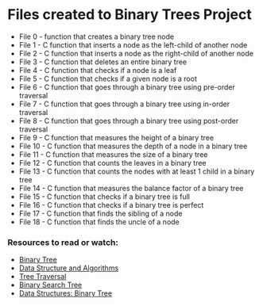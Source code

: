 # Files created to Binary Trees Project

- File 0 - function that creates a binary tree node
- File 1 - C function that inserts a node as the left-child of another node
- File 2 - C function that inserts a node as the right-child of another node
- File 3 - C function that deletes an entire binary tree
- File 4 - C function that checks if a node is a leaf
- File 5 - C function that checks if a given node is a root
- File 6 - C function that goes through a binary tree using pre-order traversal
- File 7 - C function that goes through a binary tree using in-order traversal
- File 8 - C function that goes through a binary tree using post-order traversal
- File 9 - C function that measures the height of a binary tree
- File 10 - C function that measures the depth of a node in a binary tree
- File 11 - C function that measures the size of a binary tree
- File 12 - C function that counts the leaves in a binary tree
- File 13 - C function that counts the nodes with at least 1 child in a binary tree
- File 14 - C function that measures the balance factor of a binary tree
- File 15 - C function that checks if a binary tree is full
- File 16 - C function that checks if a binary tree is perfect
- File 17 - C function that finds the sibling of a node
- File 18 - C function that finds the uncle of a node

### Resources to read or watch:

- [Binary Tree](https://en.wikipedia.org/wiki/Binary_tree)
- [Data Structure and Algorithms](https://www.tutorialspoint.com/data_structures_algorithms/tree_data_structure.htm)
- [Tree Traversal](https://www.tutorialspoint.com/data_structures_algorithms/tree_traversal.htm)
- [Binary Search Tree](https://en.wikipedia.org/wiki/Binary_search_tree)
- [Data Structures: Binary Tree](https://www.youtube.com/watch?v=H5JubkIy_p8)

